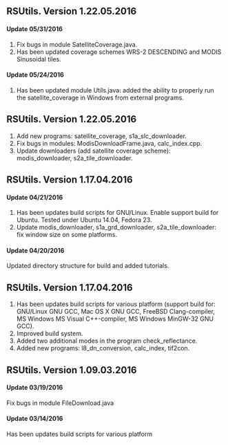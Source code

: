 ## RSUtils. Version 1.22.05.2016

#### Update 05/31/2016

1. Fix bugs in module SatelliteCoverage.java.
2. Has been updated coverage schemes WRS-2 DESCENDING and MODIS Sinusoidal tiles.

#### Update 05/24/2016

1. Has been updated module Utils.java: added the ability to properly run the satellite_coverage in Windows from external programs.

## RSUtils. Version 1.22.05.2016

1. Add new programs: satellite_coverage, s1a_slc_downloader.
2. Fix bugs in modules: ModisDownloadFrame.java, calc_index.cpp.
3. Update downloaders (add satellite coverage scheme): modis_downloader, s2a_tile_downloader.

## RSUtils. Version 1.17.04.2016

#### Update 04/21/2016

1. Has been updates build scripts for GNU/Linux. Enable support build for Ubuntu. Tested under Ubuntu 14.04, Fedora 23.
2. Update modis_downloader, s1a_grd_downloader, s2a_tile_downloader: fix window size on some platforms.

#### Update 04/20/2016

Updated directory structure for build and added tutorials.

## RSUtils. Version 1.17.04.2016

1. Has been updates build scripts for various platform (support build for: GNU/Linux GNU GCC, Mac OS X GNU GCC, FreeBSD Clang-compiler, MS Windows MS Visual C++-compiler, MS Windows MinGW-32 GNU GCC).
2. Improved build system.
3. Added two additional modes in the program check_reflectance.
4. Added new programs: l8_dn_conversion, calc_index, tif2con.

## RSUtils. Version 1.09.03.2016

#### Update 03/19/2016

Fix bugs in module FileDownload.java

#### Update 03/14/2016

Has been updates build scripts for various platform
